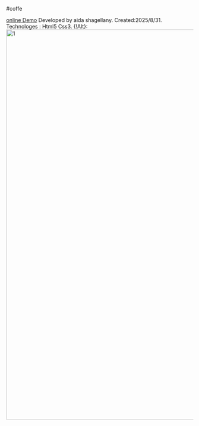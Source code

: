 #coffe

<a href="https://aidashagellany.github.io/avadacoffe/"> online Demo</a>
Developed by aida shagellany.
Created:2025/8/31.
Technologes : Html5 Css3.
{!Alt}:<img width="1816" height="1049" alt="1" src="https://github.com/user-attachments/assets/627a1108-b768-4232-998a-576c65a83331" />




